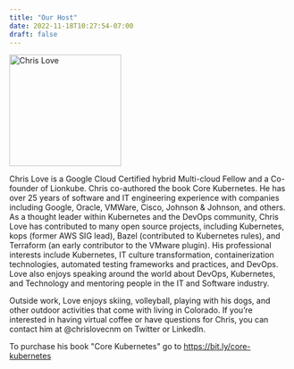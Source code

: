 ```yaml
---
title: "Our Host"
date: 2022-11-18T10:27:54-07:00
draft: false
---
```


<img src="/chris-love.jpg" alt="Chris Love" style="width:200px;"/>

Chris Love is a Google Cloud Certified hybrid Multi-cloud Fellow and a Co-founder of Lionkube. Chris co-authored the book Core Kubernetes. He has over 25 years of software and IT engineering experience with companies including Google, Oracle, VMWare, Cisco, Johnson & Johnson, and others. As a thought leader within Kubernetes and the DevOps community, Chris Love has contributed to many open source projects, including Kubernetes, kops (former AWS SIG lead), Bazel (contributed to Kubernetes rules), and Terraform (an early contributor to the VMware plugin). His professional interests include Kubernetes, IT culture transformation, containerization technologies, automated testing frameworks and practices, and DevOps. Love also enjoys speaking around the world about DevOps, Kubernetes, and Technology and mentoring people in the IT and Software industry.

Outside work, Love enjoys skiing, volleyball, playing with his dogs, and other outdoor activities that come with living in Colorado. If you’re interested in having virtual coffee or have questions for Chris, you can contact him at @chrislovecnm on Twitter or LinkedIn.

To purchase his book "Core Kubernetes" go to https://bit.ly/core-kubernetes
